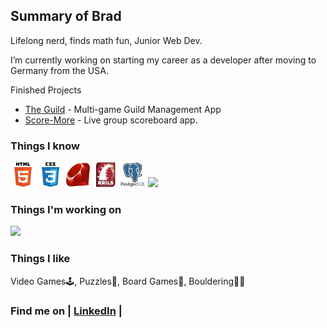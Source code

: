 ## Summary of Brad
Lifelong nerd, finds math fun, Junior Web Dev.

I’m currently working on starting my career as a developer after moving to Germany from the USA.

Finished Projects
* [The Guild](https://github.com/williamgrant04/the-guild) - Multi-game Guild Management App
* [Score-More](https://github.com/bdoughertys/score-more) - Live group scoreboard app.

### Things I know
<picture>
<img src=https://raw.githubusercontent.com/devicons/devicon/master/icons/html5/html5-original-wordmark.svg width="40">
</picture>
<picture>
<img src=https://raw.githubusercontent.com/devicons/devicon/master/icons/css3/css3-original-wordmark.svg width="40">
</picture>
<picture>
<img src=https://raw.githubusercontent.com/devicons/devicon/master/icons/ruby/ruby-original.svg width="40">
</picture>
<picture>
<img src=https://raw.githubusercontent.com/devicons/devicon/master/icons/rails/rails-original-wordmark.svg width="40">
</picture>
<picture>
<img src=https://raw.githubusercontent.com/devicons/devicon/master/icons/postgresql/postgresql-original-wordmark.svg width="40">
</picture>
<picture>
<img src=https://cdn.jsdelivr.net/gh/devicons/devicon@latest/icons/javascript/javascript-original.svg width="40">
</picture>

### Things I'm working on
<picture>
<img src=https://cdn.jsdelivr.net/gh/devicons/devicon@latest/icons/csharp/csharp-line.svg width="40">
</picture>

### Things I like
Video Games🕹, Puzzles🧩, Board Games🎲, Bouldering🧗‍♂️

### Find me on | [LinkedIn](https://www.linkedin.com/in/brad-doughertys/) |
